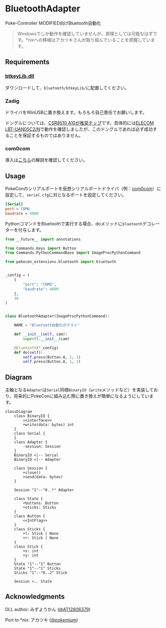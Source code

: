 # BluetoothAdapter

Poke-Controller MODIFIED向けBluetooth自動化

> Windowsでしか動作を確認していませんが、原理としては可能なはずです。*nixへの移植はアカツキさんが取り組んでいることを把握しています。

## Requirements

### [btkeyLib.dll](https://note.com/gamewagashi/n/n4a76066320e9)

ダウンロードして、`bluetooth/btkeyLib/`に配置してください。

### Zadig

ドライバをWinUSBに置き換えます。もろもろ自己責任でお願いします。

ドングルについては、[CSR8510 A10が推奨チップ](https://twitter.com/AT12806379/status/1597938264069263360)です。具体的には[ELECOM LBT-UAN05C2/N](https://www.elecom.co.jp/products/LBT-UAN05C2N.html)で動作を確認しましたが、このドングルであれば必ず成功することを保証するものではありません。

### com0com

導入は[こちら](https://qiita.com/yaju/items/e5818c99857883a59033)の解説を確認してください。

## Usage

PokeConのシリアルポートを仮想シリアルポートドライバ（例：[com0com](https://qiita.com/yaju/items/e5818c99857883a59033)）に設定して、`serial.cfg`に対となるポートを設定してください。

```ini
[Serial]
port = COM6
baudrate = 4800
```

PythonコマンドをBluetoothで実行する場合、doメソッドに`bluetooth`デコレーターを付与します。

```python
from __future__ import annotations

from Commands.Keys import Button
from Commands.PythonCommandBase import ImageProcPythonCommand

from pokecon_extensions.bluetooth import bluetooth


_config = (
    {
        "port": "COM6",
        "baudrate": 4800
    },
    30
)


class BluetoothAdapter(ImageProcPythonCommand):

    NAME = "Bluetooth自動化のテスト"

    def __init__(self, cam):
        super().__init__(cam)

    @bluetooth(*_config)
    def do(self):
        self.press(Button.A, 1, 1)
        self.press(Button.A, 1, 1)

```

## Diagram

主軸となる`Adapter`は`Serial`同様`BinaryIO`（`write`メソッドなど）を実装しており、将来的にPokeConに組み込む際に置き換えが簡単になるようにしています。

```mermaid
classDiagram
    class BinaryIO {
        <<interface>>
        +write(data: bytes) int
    }
    class Serial {
    }
    class Adapter {
        -session: Session
    }
    BinaryIO <|-- Serial
    BinaryIO <|-- Adapter
    
    class Session {
        +close()
        +send(data: bytes)
    }

    Session "1"--"0..*" Adapter

    class State {
        +buttons: Button
        +sticks: Sticks
    }
    class Button {
        <<IntFlag>>
    }
    class Sticks {
        +l: Stick | None
        +r: Stick | None
    }
    class Stick {
        +x: int
        +y: int
    }
    State "1"--"1" Button
    State "1"--"1" Sticks
    Sticks "1"--"0..2" Stick

    Session <.. State
```

## Acknowledgments

DLL author: みずようかん ([@AT12806379](https://twitter.com/AT12806379))

Port to *nix: アカツキ ([@pokemium](https://twitter.com/pokemium))
